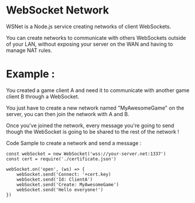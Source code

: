# WebSocket Network

WSNet is a Node.js service creating networks of client WebSockets.

You can create networks to communicate with others WebSockets outside of your LAN,
without exposing your server on the WAN and having to manage NAT rules.

# Example :

You created a game client A and need it to communicate with another game client B through a WebSocket.

You just have to create a new network named "MyAwesomeGame" on the server,
you can then join the network with A and B.

Once you've joined the network, 
every message you're going to send though the WebSocket is going to be shared to the rest of the network !

Code Sample to create a network and send a message :

```const WebSocket = require('ws')
const webSocket = new WebSocket('wss://your-server.net:1337')
const cert = require('./certificate.json')

webSocket.on('open', (ws) => {
    webSocket.send('Connect: '+cert.key)
    webSocket.send('Id: ClientA')
    webSocket.send('Create: MyAwesomeGame')
    webSocket.send('Hello everyone!')
})
```
